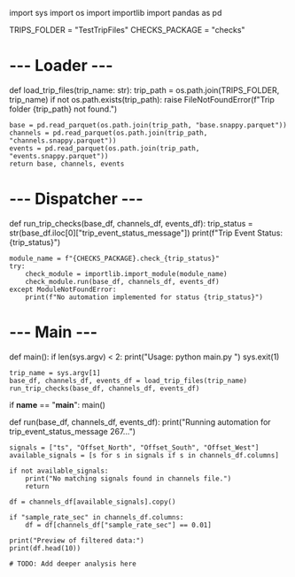 import sys
import os
import importlib
import pandas as pd

TRIPS_FOLDER = "TestTripFiles"
CHECKS_PACKAGE = "checks"

# --- Loader ---
def load_trip_files(trip_name: str):
    trip_path = os.path.join(TRIPS_FOLDER, trip_name)
    if not os.path.exists(trip_path):
        raise FileNotFoundError(f"Trip folder {trip_path} not found.")

    base = pd.read_parquet(os.path.join(trip_path, "base.snappy.parquet"))
    channels = pd.read_parquet(os.path.join(trip_path, "channels.snappy.parquet"))
    events = pd.read_parquet(os.path.join(trip_path, "events.snappy.parquet"))
    return base, channels, events

# --- Dispatcher ---
def run_trip_checks(base_df, channels_df, events_df):
    trip_status = str(base_df.iloc[0]["trip_event_status_message"])
    print(f"Trip Event Status: {trip_status}")

    module_name = f"{CHECKS_PACKAGE}.check_{trip_status}"
    try:
        check_module = importlib.import_module(module_name)
        check_module.run(base_df, channels_df, events_df)
    except ModuleNotFoundError:
        print(f"No automation implemented for status {trip_status}")

# --- Main ---
def main():
    if len(sys.argv) < 2:
        print("Usage: python main.py <TripFolderName>")
        sys.exit(1)

    trip_name = sys.argv[1]
    base_df, channels_df, events_df = load_trip_files(trip_name)
    run_trip_checks(base_df, channels_df, events_df)

if __name__ == "__main__":
    main()








def run(base_df, channels_df, events_df):
    print("Running automation for trip_event_status_message 267...")

    signals = ["ts", "Offset_North", "Offset_South", "Offset_West"]
    available_signals = [s for s in signals if s in channels_df.columns]

    if not available_signals:
        print("No matching signals found in channels file.")
        return

    df = channels_df[available_signals].copy()

    if "sample_rate_sec" in channels_df.columns:
        df = df[channels_df["sample_rate_sec"] == 0.01]

    print("Preview of filtered data:")
    print(df.head(10))

    # TODO: Add deeper analysis here
